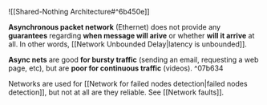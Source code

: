 ![[Shared-Nothing Architecture#^6b450e]]

**Asynchronous packet network** (Ethernet) does not provide any **guarantees** regarding **when message will arive** or whether **will it arrive** at all. In other words, [[Network Unbounded Delay|latency is unbounded]].

**Async nets** are good **for bursty traffic** (sending an email, requesting a web page, etc), but are **poor for continuous traffic** (videos). ^07b634

Networks are used for [[Network for failed nodes detection|failed nodes detection]], but not at all are they reliable. See [[Network faults]].
